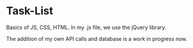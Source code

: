 # Task-List
Basics of JS, CSS, HTML. In my .js file, we use the jQuery library.

The addition of my own API calls and database is a work in progress now.
